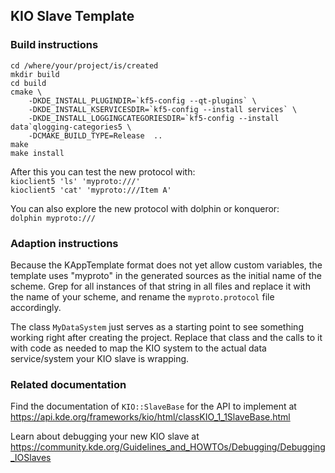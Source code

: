 KIO Slave Template
----------------------

### Build instructions

```
cd /where/your/project/is/created
mkdir build
cd build
cmake \
    -DKDE_INSTALL_PLUGINDIR=`kf5-config --qt-plugins` \
    -DKDE_INSTALL_KSERVICESDIR=`kf5-config --install services` \
    -DKDE_INSTALL_LOGGINGCATEGORIESDIR=`kf5-config --install data`qlogging-categories5 \
    -DCMAKE_BUILD_TYPE=Release  ..
make
make install
```

After this you can test the new protocol with:  
`kioclient5 'ls' 'myproto:///'`  
`kioclient5 'cat' 'myproto:///Item A'`

You can also explore the new protocol with dolphin or konqueror:  
`dolphin myproto:///`


### Adaption instructions

Because the KAppTemplate format does not yet allow custom variables,
the template uses "myproto" in the generated sources as the initial name of the scheme.
Grep for all instances of that string in all files and replace it with the name of your scheme,
and rename the `myproto.protocol` file accordingly.

The class `MyDataSystem` just serves as a starting point to see something working right
after creating the project. Replace that class and the calls to it with code as needed to map
the KIO system to the actual data service/system your KIO slave is wrapping.


### Related documentation

Find the documentation of `KIO::SlaveBase` for the API to implement at
https://api.kde.org/frameworks/kio/html/classKIO_1_1SlaveBase.html

Learn about debugging your new KIO slave at
https://community.kde.org/Guidelines_and_HOWTOs/Debugging/Debugging_IOSlaves
